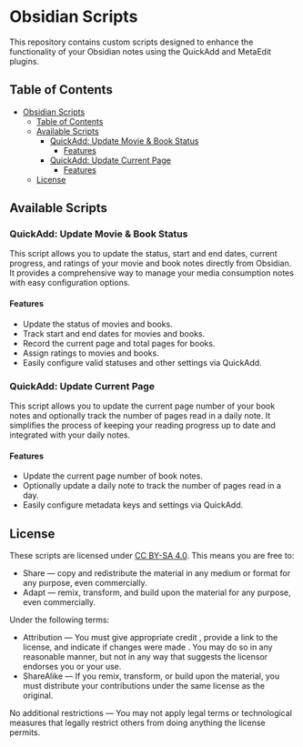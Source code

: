 # Obsidian Scripts

This repository contains custom scripts designed to enhance the functionality of your Obsidian notes using the QuickAdd and MetaEdit plugins.

## Table of Contents

- [Obsidian Scripts](#obsidian-scripts)
  - [Table of Contents](#table-of-contents)
  - [Available Scripts](#available-scripts)
    - [QuickAdd: Update Movie \& Book Status](#quickadd-update-movie--book-status)
      - [Features](#features)
    - [QuickAdd: Update Current Page](#quickadd-update-current-page)
      - [Features](#features-1)
  - [License](#license)

## Available Scripts

### QuickAdd: Update Movie & Book Status

This script allows you to update the status, start and end dates, current progress, and ratings of your movie and book notes directly from Obsidian. It provides a comprehensive way to manage your media consumption notes with easy configuration options.

#### Features

- Update the status of movies and books.
- Track start and end dates for movies and books.
- Record the current page and total pages for books.
- Assign ratings to movies and books.
- Easily configure valid statuses and other settings via QuickAdd.

### QuickAdd: Update Current Page

This script allows you to update the current page number of your book notes and optionally track the number of pages read in a daily note. It simplifies the process of keeping your reading progress up to date and integrated with your daily notes.

#### Features

- Update the current page number of book notes.
- Optionally update a daily note to track the number of pages read in a day.
- Easily configure metadata keys and settings via QuickAdd.

## License

These scripts are licensed under [CC BY-SA 4.0](https://creativecommons.org/licenses/by-sa/4.0/). This means you are free to:

- Share — copy and redistribute the material in any medium or format for any purpose, even commercially.
- Adapt — remix, transform, and build upon the material for any purpose, even commercially. 

 Under the following terms:

- Attribution — You must give appropriate credit , provide a link to the license, and indicate if changes were made . You may do so in any reasonable manner, but not in any way that suggests the licensor endorses you or your use.
- ShareAlike — If you remix, transform, or build upon the material, you must distribute your contributions under the same license as the original.

No additional restrictions — You may not apply legal terms or technological measures that legally restrict others from doing anything the license permits.
